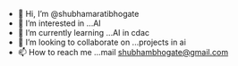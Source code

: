- 👋 Hi, I’m @shubhamaratibhogate
- 👀 I’m interested in ...AI
- 🌱 I’m currently learning ...AI in cdac
- 💞️ I’m looking to collaborate on ...projects in ai 
- 📫 How to reach me ...mail shubhambhogate@gmail.com

<!---
shubhamaratibhogate/shubhamaratibhogate is a ✨ special ✨ repository because its `README.md` (this file) appears on your GitHub profile.
You can click the Preview link to take a look at your changes.
--->

